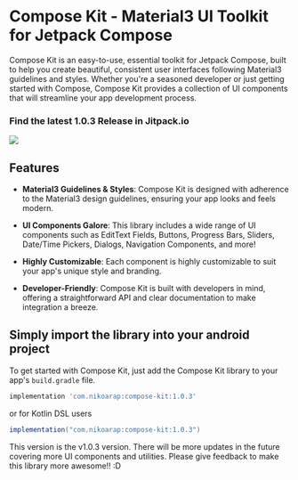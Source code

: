 # Compose Kit - Material3 UI Toolkit for Jetpack Compose

Compose Kit is an easy-to-use, essential toolkit for Jetpack Compose, built to help you create beautiful, consistent user interfaces following Material3 guidelines and styles. Whether you're a seasoned developer or just getting started with Compose, Compose Kit provides a collection of UI components that will streamline your app development process.

### Find the latest 1.0.3 Release in Jitpack.io
[![](https://jitpack.io/v/nikoarap/compose-kit.svg)](https://jitpack.io/#nikoarap/compose-kit)

## Features

- **Material3 Guidelines & Styles**: Compose Kit is designed with adherence to the Material3 design guidelines, ensuring your app looks and feels modern.

- **UI Components Galore**: This library includes a wide range of UI components such as EditText Fields, Buttons, Progress Bars, Sliders, Date/Time Pickers, Dialogs, Navigation Components, and more!

- **Highly Customizable**: Each component is highly customizable to suit your app's unique style and branding.

- **Developer-Friendly**: Compose Kit is built with developers in mind, offering a straightforward API and clear documentation to make integration a breeze.

## Simply import the library into your android project

To get started with Compose Kit, just add the Compose Kit library to your app's `build.gradle` file.

```gradle
implementation 'com.nikoarap:compose-kit:1.0.3'
```
or for Kotlin DSL users

```gradle
implementation("com.nikoarap:compose-kit:1.0.3")
```

This version is the  v1.0.3 version. There will be more updates in the future covering more UI components and utilities. Please give feedback to make this library more awesome!! :D